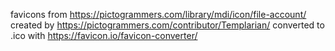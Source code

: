 favicons from https://pictogrammers.com/library/mdi/icon/file-account/ 
created by https://pictogrammers.com/contributor/Templarian/
converted to .ico with https://favicon.io/favicon-converter/

